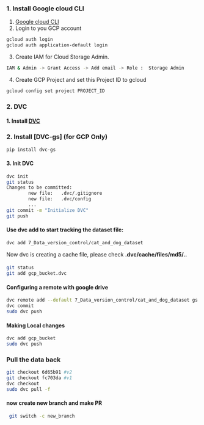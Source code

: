 

### 1. Install Google cloud CLI
1. [Google cloud CLI](https://cloud.google.com/sdk/docs/install)
2. Login to you GCP account
```bash
gcloud auth login
gcloud auth application-default login
```
3. Create IAM for Cloud Storage Admin.
```bash
IAM & Admin -> Grant Access -> Add email -> Role :  Storage Admin
```
4. Create GCP Project and set this Project ID to gcloud
```bash
gcloud config set project PROJECT_ID
```



### 2. DVC
#### 1. Install [DVC](https://dvc.org/)
###  2. Install [DVC-gs] (for GCP Only)
```bash
pip install dvc-gs
```

#### 3. Init DVC
```bash
dvc init
git status
Changes to be committed:
        new file:   .dvc/.gitignore
        new file:   .dvc/config
        ...
git commit -m "Initialize DVC"
git push
```

#### Use dvc add to start tracking the dataset file:
```bash
dvc add 7_Data_version_control/cat_and_dog_dataset

```

Now dvc is creating a  cache file, please check <b> .dvc/cache/files/md5/.. </b>

#### 
```bash
git status
git add gcp_bucket.dvc
```

#### Configuring a remote with google drive
```bash
dvc remote add --default 7_Data_version_control/cat_and_dog_dataset gs://ths_dvc_test -f
dvc commit
sudo dvc push
```


#### Making Local changes
```bash
dvc add gcp_bucket
sudo dvc push
```



### Pull the data back
```bash
git checkout 6d65b91 #v2
git checkout fc703da #v1
dvc checkout
sudo dvc pull -f
```


#### now create new branch and make PR
```bash
 git switch -c new_branch
```